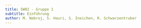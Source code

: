 ```yaml
---
title: SW02 - Gruppe 1
subtitle: Einführung
author: M. Nebroj, S. Hauri, S. Ineichen, R. Schwarzentruber
---
```

